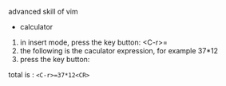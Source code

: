 advanced skill of vim

* calculator

1. in insert mode, press the key button: \<C-r\>=
2. the following is the caculator expression, for example 37*12
3. press the key button:<CR>

total is : `<C-r>=37*12<CR>`

